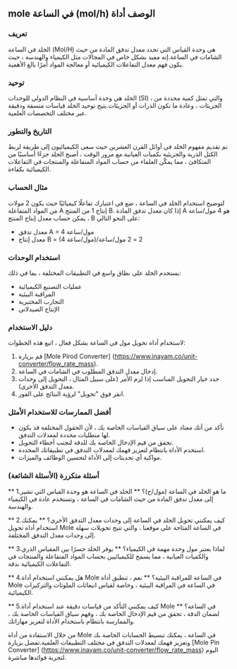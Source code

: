 ## mole في الساعة (mol/h) الوصف أداة

### تعريف
الخلد في الساعة (Mol/H) هي وحدة القياس التي تحدد معدل تدفق المادة من حيث الشامات في الساعة.إنه مفيد بشكل خاص في المجالات مثل الكيمياء والهندسة ، حيث يكون فهم معدل التفاعلات الكيميائية أو معالجة المواد أمرًا بالغ الأهمية.

### توحيد
الخلد هي وحدة أساسية في النظام الدولي للوحدات (SI) ، والتي تمثل كمية محددة من الجزيئات ، وعادة ما تكون الذرات أو الجزيئات.يتيح توحيد الخلد قياسات متسقة ودقيقة عبر مختلف التخصصات العلمية.

### التاريخ والتطور
تم تقديم مفهوم الخلد في أوائل القرن العشرين حيث سعى الكيميائيون إلى طريقة لربط الكتل الذرية والجزيئية بكميات العيانية.مع مرور الوقت ، أصبح الخلد جزءًا أساسيًا من المتكافئ ، مما يمكّن العلماء من حساب المواد المتفاعلة والمنتجات في التفاعلات الكيميائية بكفاءة.

### مثال الحساب
لتوضيح استخدام الخلد في الساعة ، ضع في اعتبارك تفاعلًا كيميائيًا حيث يكون 2 مولات من المواد المتفاعلة A إنتاج 1 من المنتج B. إذا كان معدل تدفق المادة A هو 4 مول/ساعة ، يمكن حساب معدل إنتاج المنتج B على النحو التالي:
- معدل تدفق A = 4 مول/ساعة
- معدل إنتاج B = (4 مول/ساعة)/2 = 2 مول/ساعة

### استخدام الوحدات
يستخدم الخلد على نطاق واسع في التطبيقات المختلفة ، بما في ذلك:
- عمليات التصنيع الكيميائية
- المراقبة البيئية
- التجارب المختبرية
- الإنتاج الصيدلاني

### دليل الاستخدام
لاستخدام أداة تحويل مول في الساعة بشكل فعال ، اتبع هذه الخطوات:
1. قم بزيارة [Mole Pirod Converter] (https://www.inayam.co/unit-converter/flow_rate_mass).
2. إدخال معدل التدفق المطلوب في الشامات في الساعة.
3. حدد خيار التحويل المناسب إذا لزم الأمر (على سبيل المثال ، التحويل إلى وحدات معدل التدفق الأخرى).
4. انقر فوق "تحويل" لرؤية النتائج على الفور.

### أفضل الممارسات للاستخدام الأمثل
- تأكد من أنك معتاد على سياق القياسات الخاصة بك ، لأن الحقول المختلفة قد يكون لها متطلبات محددة لمعدلات التدفق.
- تحقق من قيم الإدخال الخاصة بك للدقة لتجنب أخطاء التحويل.
- استخدم الأداة بانتظام لتعزيز فهمك لمعدلات التدفق في تطبيقاتك المحددة.
- مواكبة أي تحديثات إلى الأداة لتحسين الوظائف والميزات.

### أسئلة متكررة (الأسئلة الشائعة)

** 1.ما هو الخلد في الساعة (مول/ح)؟ **
الخلد في الساعة هو وحدة القياس التي تشير إلى معدل تدفق المادة من حيث الشامات في الساعة ، وتستخدم عادة في الكيمياء والهندسة.

** 2.كيف يمكنني تحويل الخلد في الساعة إلى وحدات معدل التدفق الأخرى؟ **
يمكنك استخدام أداة تحويل Mole في الساعة المتاحة على موقعنا ، والتي تتيح تحويلات سهلة إلى وحدات معدل التدفق المختلفة.

** 3.لماذا يعتبر مول وحدة مهمة في الكيمياء؟ **
يوفر الخلد جسرًا بين المقياس الذري والكميات العيانية ، مما يسمح للكيميائيين بحساب المواد المتفاعلة والمنتجات في التفاعلات الكيميائية بدقة.

** 4.هل يمكنني استخدام أداة Mole في الساعة للمراقبة البيئية؟ **
نعم ، تنطبق أداة Mole في الساعة في المراقبة البيئية ، وخاصة لقياس انبعاثات الملوثات والتركيزات الكيميائية.

** 5.كيف يمكنني التأكد من قياسات دقيقة عند استخدام أداة Mole في الساعة؟ **
لضمان الدقة ، تحقق من قيم الإدخال الخاصة بك ، وفهم سياق القياسات الخاصة بك ، والممارسة بانتظام باستخدام الأداة لتعزيز مهاراتك.

من خلال الاستفادة من أداة Mole في الساعة ، يمكنك تبسيط الحسابات الخاصة بك وتعزيز فهمك لمعدلات التدفق في مختلف التطبيقات العلمية.تفضل بزيارة [Mole Pin Converter] (https://www.inayam.co/unit-converter/flow_rate_mass) اليوم لتجربة فوائدها مباشرة.